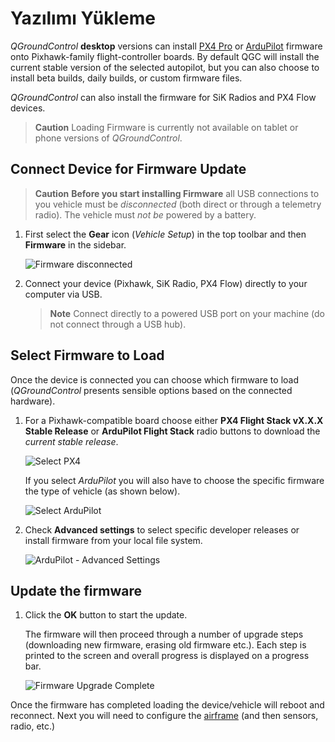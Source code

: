 # Yazılımı Yükleme

*QGroundControl* **desktop** versions can install [PX4 Pro](http://px4.io/) or [ArduPilot](http://ardupilot.com) firmware onto Pixhawk-family flight-controller boards. By default QGC will install the current stable version of the selected autopilot, but you can also choose to install beta builds, daily builds, or custom firmware files.

*QGroundControl* can also install the firmware for SiK Radios and PX4 Flow devices.

> **Caution** Loading Firmware is currently not available on tablet or phone versions of *QGroundControl*.

## Connect Device for Firmware Update

> **Caution** **Before you start installing Firmware** all USB connections to you vehicle must be *disconnected* (both direct or through a telemetry radio). The vehicle must *not be* powered by a battery.

1. First select the **Gear** icon (*Vehicle Setup*) in the top toolbar and then **Firmware** in the sidebar.
    
    ![Firmware disconnected](../../assets/setup/firmware/firmware_disconnected.jpg)

2. Connect your device (Pixhawk, SiK Radio, PX4 Flow) directly to your computer via USB.
    
    > **Note** Connect directly to a powered USB port on your machine (do not connect through a USB hub).

## Select Firmware to Load

Once the device is connected you can choose which firmware to load (*QGroundControl* presents sensible options based on the connected hardware).

1. For a Pixhawk-compatible board choose either **PX4 Flight Stack vX.X.X Stable Release** or **ArduPilot Flight Stack** radio buttons to download the *current stable release*.
    
    ![Select PX4](../../assets/setup/firmware/firmware_select_default_px4.jpg)
    
    If you select *ArduPilot* you will also have to choose the specific firmware the type of vehicle (as shown below).
    
    ![Select ArduPilot](../../assets/setup/firmware/firmware_selection_ardupilot.jpg)

2. Check **Advanced settings** to select specific developer releases or install firmware from your local file system.
    
    ![ArduPilot - Advanced Settings](../../assets/setup/firmware/firmware_selection_advanced_settings.jpg)

## Update the firmware

1. Click the **OK** button to start the update.
    
    The firmware will then proceed through a number of upgrade steps (downloading new firmware, erasing old firmware etc.). Each step is printed to the screen and overall progress is displayed on a progress bar.
    
    ![Firmware Upgrade Complete](../../assets/setup/firmware/firmware_upgrade_complete.jpg)

Once the firmware has completed loading the device/vehicle will reboot and reconnect. Next you will need to configure the [airframe](../SetupView/Airframe.md) (and then sensors, radio, etc.)